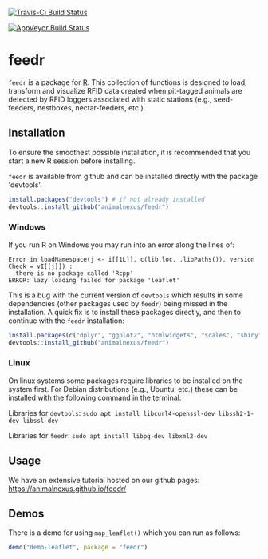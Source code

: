[![Travis-Ci Build Status](https://travis-ci.org/animalnexus/feedr.svg?branch=master)](https://travis-ci.org/animalnexus/feedr)

[![AppVeyor Build Status](https://ci.appveyor.com/api/projects/status/github/animalnexus/feedr?branch=master&svg=true)](https://ci.appveyor.com/project/animalnexus/feedr)

# feedr

`feedr` is a package for [R](https://www.r-project.org/). This collection of functions is designed to load, transform and visualize RFID data created when pit-tagged animals are detected by RFID loggers associated with static stations (e.g., seed-feeders, nestboxes, nectar-feeders, etc.).

## Installation

To ensure the smoothest possible installation, it is recommended that you start a new R session before installing. 

`feedr` is available from github and can be installed directly with the package 'devtools'. 

```r
install.packages("devtools") # if not already installed
devtools::install_github("animalnexus/feedr")
```

### Windows
If you run R on Windows you may run into an error along the lines of:

```
Error in loadNamespace(j <- i[[1L]], c(lib.loc, .libPaths()), version Check = vI[[j]]) :
  there is no package called 'Rcpp'
ERROR: lazy loading failed for package 'leaflet'
```

This is a bug with the current version of `devtools` which results in some dependencies (other packages used by `feedr`) being missed in the installation. A quick fix is to install these packages directly, and then to continue with the `feedr` installation:

```r
install.packages(c("dplyr", "ggplot2", "htmlwidgets", "scales", "shiny", "stringr"))
devtools::install_github("animalnexus/feedr")
```

### Linux
On linux systems some packages require libraries to be installed on the system first. For Debian distributions (e.g., Ubuntu, etc.) these can be installed with the following command in the terminal:

Libraries for `devtools`: `sudo apt install libcurl4-openssl-dev libssh2-1-dev libssl-dev`

Libraries for `feedr`: `sudo apt install libpq-dev libxml2-dev`

## Usage
We have an extensive tutorial hosted on our github pages: <https://animalnexus.github.io/feedr/>

## Demos
There is a demo for using `map_leaflet()` which you can run as follows:

```r
demo("demo-leaflet", package = "feedr")
```
